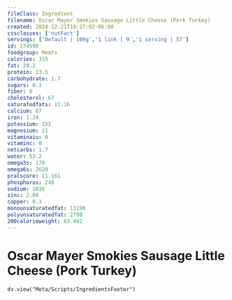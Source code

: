 ```yaml
---
fileClass: Ingredient
filename: Oscar Mayer Smokies Sausage Little Cheese (Pork Turkey)
created: 2024-12-21T19:27:02-06:00
cssclasses: ['nutFact']
servings: ['Default | 100g','1 link | 9','1 serving | 57']
id: 174590
foodgroup: Meats
calories: 315
fat: 28.2
protein: 13.5
carbohydrate: 1.7
sugars: 0.3
fiber: 0
cholesterol: 67
saturatedfats: 11.16
calcium: 67
iron: 1.24
potassium: 152
magnesium: 21
vitaminaiu: 0
vitaminc: 0
netcarbs: 1.7
water: 53.2
omega3s: 170
omega6s: 2620
pralscore: 11.161
phosphorus: 248
sodium: 1036
zinc: 2.04
copper: 0.3
monounsaturatedfat: 13190
polyunsaturatedfat: 2790
200calorieweight: 63.492
---
```


# Oscar Mayer Smokies Sausage Little Cheese (Pork Turkey)

```dataviewjs
dv.view("Meta/Scripts/IngredientsFooter")
```